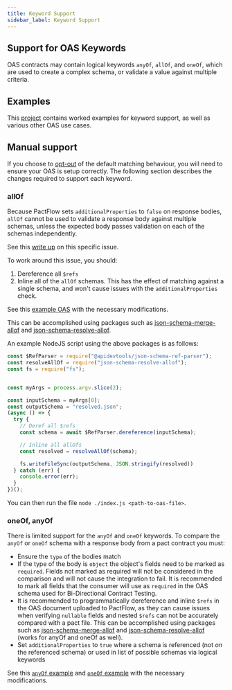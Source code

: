 ```yaml
---
title: Keyword Support
sidebar_label: Keyword Support
---
```

## Support for OAS Keywords

OAS contracts may contain logical keywords `anyOf`, `allOf`, and `oneOf`, which are used to create a complex schema, or validate a value against multiple criteria. 



## Examples

This [project](https://github.com/pactflow/example-bdct-logical-keywords) contains worked examples for keyword support, as well as various other OAS use cases.

## Manual support

If you choose to [opt-out](./configuration) of the default matching behaviour, you will need to ensure your OAS is setup correctly. The following section describes the changes required to support each keyword.

### allOf

Because PactFlow sets `additionalProperties` to `false` on response bodies, `allOf` cannot be used to validate a response body against multiple schemas, unless the expected body passes validation on each of the schemas independently.

See this [write up](https://bitbucket.org/atlassian/swagger-mock-validator/src/master/FAQ.md) on this specific issue. 
 
To work around this issue, you should:

1. Dereference all `$refs`
2. Inline all of the `allOf` schemas. This has the effect of matching against a single schema, and won't cause issues with the `additionalProperties` check.

See this [example OAS](https://github.com/pactflow/bdct-oas-examples/blob/5b8a57c2309a405909d2d8bc6a45176d127e3260/examples/inheritance/inheritance.oas.yml#L26) with the necessary modifications.

This can be accomplished using packages such as [json-schema-merge-allof](https://www.npmjs.com/package/json-schema-merge-allof) and [json-schema-resolve-allof](https://www.npmjs.com/package/json-schema-resolve-allof).

An example NodeJS script using the above packages is as follows:


```js
const $RefParser = require("@apidevtools/json-schema-ref-parser");
const resolveAllOf = require("json-schema-resolve-allof");
const fs = require("fs");


const myArgs = process.argv.slice(2);

const inputSchema = myArgs[0];
const outputSchema = "resolved.json";
(async () => {
  try {
    // Deref all $refs
    const schema = await $RefParser.dereference(inputSchema);

    // Inline all allOfs
    const resolved = resolveAllOf(schema);

    fs.writeFileSync(outputSchema, JSON.stringify(resolved))
  } catch (err) {
    console.error(err);
  }
})();
```

You can then run the file `node ./index.js <path-to-oas-file>`.


### oneOf, anyOf
There is limited support for the `anyOf` and `oneOf` keywords. To compare the `anyOf` or `oneOf` schema with a response body from a pact contract you must:

- Ensure the `type` of the bodies match
- If the type of the body is `object` the object's fields need to be marked as `required`. Fields not marked as required will not be considered in the comparison and will not cause the integration to fail. It is recommended to mark all fields that the consumer will use as `required` in the OAS schema used for Bi-Directional Contract Testing.
- It is recommended to programmatically dereference and inline `$refs` in the OAS document uploaded to PactFlow, as they can cause issues when verifying `nullable` fields and nested `$refs` can not be accurately compared with a pact file. This can be accomplished using packages such as [json-schema-merge-allof](https://www.npmjs.com/package/json-schema-merge-allof) and [json-schema-resolve-allof](https://www.npmjs.com/package/json-schema-resolve-allof) (works for anyOf and oneOf as well).
- Set `additionalProperties` to `true` where a schema is referenced (not _on_ the referenced schema) or used in list of possible schemas via logical keywords

See this [`anyOf` example](https://github.com/pactflow/bdct-oas-examples/blob/5b8a57c2309a405909d2d8bc6a45176d127e3260/examples/anyOf/anyOf.oas.yml#L28) and [`oneOf` example](https://github.com/pactflow/bdct-oas-examples/blob/5b8a57c2309a405909d2d8bc6a45176d127e3260/examples/oneOf/oneOf.oas.yml#L26) with the necessary modifications.
